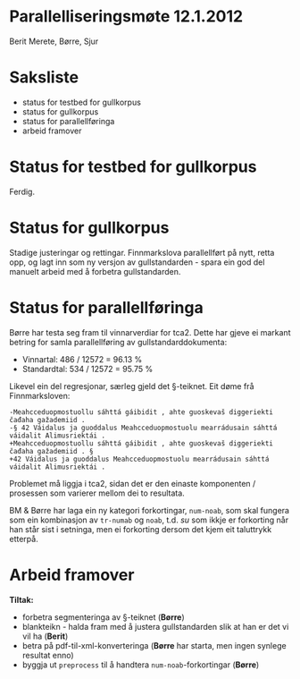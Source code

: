 # Parallelliseringsmøte 12.1.2012

Berit Merete, Børre, Sjur

# Saksliste

* status for testbed for gullkorpus
* status for gullkorpus
* status for parallellføringa
* arbeid framover

# Status for testbed for gullkorpus

Ferdig.

# Status for gullkorpus

Stadige justeringar og rettingar. Finnmarkslova parallellført på nytt, retta opp, og lagt inn som ny versjon av gullstandarden - spara ein god del manuelt arbeid med å forbetra gullstandarden.

# Status for parallellføringa

Børre har testa seg fram til vinnarverdiar for tca2. Dette har gjeve ei markant betring for samla parallellføring av gullstandarddokumenta:

* Vinnartal: 486 / 12572 = 96.13 %
* Standardtal: 534 / 12572 = 95.75 %

Likevel ein del regresjonar, særleg gjeld det §-teiknet. Eit døme frå Finnmarksloven:

```
-Meahcceduopmostuollu sáhttá gáibidit , ahte guoskevaš diggeriekti čađaha gažademiid .
-§ 42 Váidalus ja guoddalus Meahcceduopmostuolu mearrádusain sáhttá váidalit Alimusriektái .
+Meahcceduopmostuollu sáhttá gáibidit , ahte guoskevaš diggeriekti čađaha gažademiid . §
+42 Váidalus ja guoddalus Meahcceduopmostuolu mearrádusain sáhttá váidalit Alimusriektái .
```

Problemet må liggja i tca2, sidan det er den einaste komponenten / prosessen som varierer mellom dei to resultata.

BM & Børre har laga ein ny kategori forkortingar, `num-noab`, som skal fungera som ein kombinasjon av `tr-numab` og `noab`, t.d. *su* som ikkje er forkorting når han står sist i setninga, men ei forkorting dersom det kjem eit taluttrykk etterpå.

# Arbeid framover

**Tiltak:**
* forbetra segmenteringa av §-teiknet (**Børre**)
* blankteikn - halda fram med å justera gullstandarden slik at han er det vi vil ha (**Berit**)
* betra på pdf-til-xml-konverteringa (**Børre** har starta, men ingen synlege resultat enno)
* byggja ut `preprocess` til å handtera `num-noab`-forkortingar (**Børre**)
